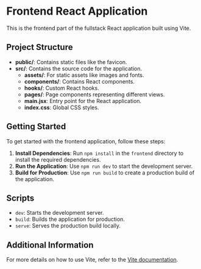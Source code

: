 # Frontend React Application

This is the frontend part of the fullstack React application built using Vite. 

## Project Structure

- **public/**: Contains static files like the favicon.
- **src/**: Contains the source code for the application.
  - **assets/**: For static assets like images and fonts.
  - **components/**: Contains React components.
  - **hooks/**: Custom React hooks.
  - **pages/**: Page components representing different views.
  - **main.jsx**: Entry point for the React application.
  - **index.css**: Global CSS styles.

## Getting Started

To get started with the frontend application, follow these steps:

1. **Install Dependencies**: Run `npm install` in the `frontend` directory to install the required dependencies.
2. **Run the Application**: Use `npm run dev` to start the development server.
3. **Build for Production**: Use `npm run build` to create a production build of the application.

## Scripts

- `dev`: Starts the development server.
- `build`: Builds the application for production.
- `serve`: Serves the production build locally.

## Additional Information

For more details on how to use Vite, refer to the [Vite documentation](https://vitejs.dev/).